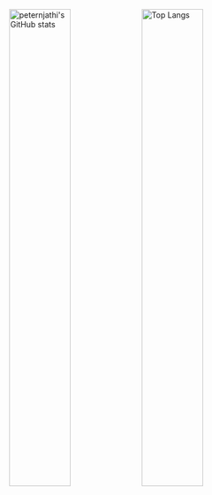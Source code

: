 <img alt="peternjathi's GitHub stats" align="left" width="47%" src="https://github-readme-stats.vercel.app/api?username=peternjathi&show_icons=true&theme=radical"/>

<img alt="Top Langs" align="left" width="47%" src="https://github-readme-stats.vercel.app/api/top-langs/?username=peternjathi&size_weight=0.5&count_weight=0.5&theme=radical"/>

#
